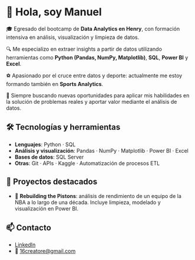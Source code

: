 # 👋 Hola, soy Manuel

🎓 Egresado del bootcamp de **Data Analytics en Henry**, con formación intensiva en análisis, visualización y limpieza de datos.

🔍 Me especializo en extraer insights a partir de datos utilizando herramientas como **Python (Pandas, NumPy, Matplotlib)**, **SQL**, **Power BI** y **Excel**.

⚽ Apasionado por el cruce entre datos y deporte: actualmente me estoy formando también en **Sports Analytics**.

🧠 Siempre buscando nuevas oportunidades para aplicar mis habilidades en la solución de problemas reales y aportar valor mediante el análisis de datos.

## 🛠️ Tecnologías y herramientas

- **Lenguajes**: Python · SQL
- **Análisis y visualización**: Pandas · NumPy · Matplotlib · Power BI · Excel
- **Bases de datos**: SQL Server 
- **Otras**: Git · APIs · Kaggle · Automatización de procesos ETL

## 📌 Proyectos destacados

- 🏀 **Rebuilding the Pistons**: análisis de rendimiento de un equipo de la NBA a lo largo de una década. Incluye limpieza, modelado y visualización en Power BI.

## 📫 Contacto

- [LinkedIn](https://www.linkedin.com/in/manuel-sanchez-lujan/)
- 📧 16creatore@gmail.com
